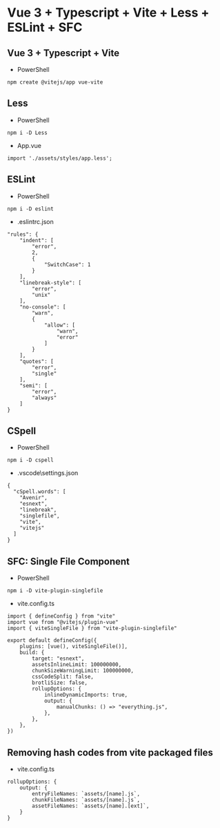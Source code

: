 # Vue 3 + Typescript + Vite + Less + ESLint + SFC

## Vue 3 + Typescript + Vite

- PowerShell

```
npm create @vitejs/app vue-vite
```

## Less

- PowerShell

```
npm i -D Less
```

- App.vue

```
import './assets/styles/app.less';
```

## ESLint

- PowerShell

```
npm i -D eslint
```

- .eslintrc.json

```
"rules": {
	"indent": [
		"error",
		2,
		{
			"SwitchCase": 1
		}
	],
	"linebreak-style": [
		"error",
		"unix"
	],
	"no-console": [
		"warn",
		{
			"allow": [
				"warn",
				"error"
			]
		}
	],
	"quotes": [
		"error",
		"single"
	],
	"semi": [
		"error",
		"always"
	]
}
```

## CSpell

- PowerShell

```
npm i -D cspell
```

- .vscode\settings.json

```
{
  "cSpell.words": [
    "Avenir",
    "esnext",
    "linebreak",
    "singlefile",
    "vite",
    "vitejs"
  ]
}
```

## SFC: Single File Component

- PowerShell

```
npm i -D vite-plugin-singlefile
```

- vite.config.ts

```
import { defineConfig } from "vite"
import vue from "@vitejs/plugin-vue"
import { viteSingleFile } from "vite-plugin-singlefile"

export default defineConfig({
	plugins: [vue(), viteSingleFile()],
	build: {
		target: "esnext",
		assetsInlineLimit: 100000000,
		chunkSizeWarningLimit: 100000000,
		cssCodeSplit: false,
		brotliSize: false,
		rollupOptions: {
			inlineDynamicImports: true,
			output: {
				manualChunks: () => "everything.js",
			},
		},
	},
})
```

## Removing hash codes from vite packaged files

- vite.config.ts

```
rollupOptions: {
	output: {
		entryFileNames: `assets/[name].js`,
		chunkFileNames: `assets/[name].js`,
		assetFileNames: `assets/[name].[ext]`,
	}
}
```
